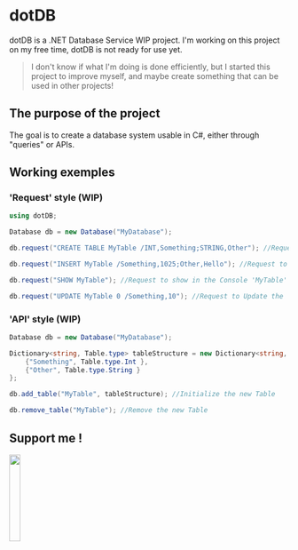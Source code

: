 # dotDB
dotDB is a .NET Database Service WIP project.
I'm working on this project on my free time, dotDB is not ready for use yet. 
> I don't know if what I'm doing is done efficiently, but I started this project to improve myself, and maybe create something that can be used in other projects!

## The purpose of the project
The goal is to create a database system usable in C#, either through "queries" or APIs.

## Working exemples
### 'Request' style (WIP)
```C#
using dotDB;

Database db = new Database("MyDatabase");

db.request("CREATE TABLE MyTable /INT,Something;STRING,Other"); //Request to create a new table 'MyTable'

db.request("INSERT MyTable /Something,1025;Other,Hello"); //Request to Insert data into 'MyTable' table

db.request("SHOW MyTable"); //Request to show in the Console 'MyTable' table

db.request("UPDATE MyTable 0 /Something,10"); //Request to Update the 'Something' value in 'MyTable' table
```
### 'API' style (WIP)
```C#
Database db = new Database("MyDatabase");

Dictionary<string, Table.type> tableStructure = new Dictionary<string, Table.type>() { //Create tableStructure
    {"Something", Table.type.Int },
    {"Other", Table.type.String }
};

db.add_table("MyTable", tableStructure); //Initialize the new Table

db.remove_table("MyTable"); //Remove the new Table
```

## Support me !
<a href="https://www.buymeacoffee.com/Doomiprane" target="_blank"><img src="https://cdn.buymeacoffee.com/buttons/v2/default-blue.png" width="20%" height="20%"></a>
